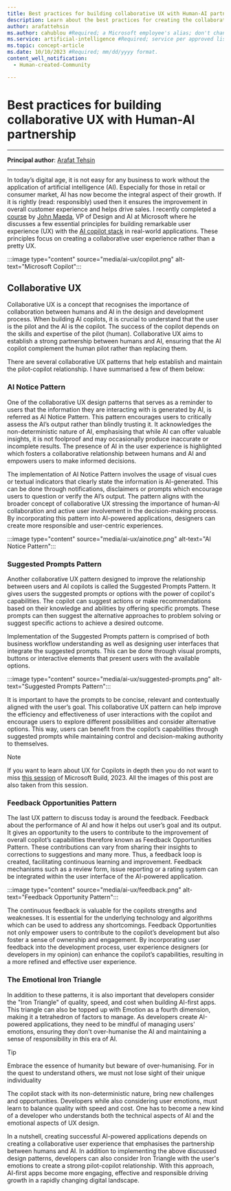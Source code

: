 ```yaml
---
title: Best practices for building collaborative UX with Human-AI partnership 
description: Learn about the best practices for creating the collaborative user experiences by leveraging the power of human-AI partnership. Learn how to optimise your design process with these essential tips and strategies.
author: arafattehsin
ms.author: cahublou #Required; a Microsoft employee's alias; don't change. 
ms.service: artificial-intelligence #Required; service per approved list. service slug assigned to your service by ACOM.
ms.topic: concept-article
ms.date: 10/10/2023 #Required; mm/dd/yyyy format.
content_well_notification: 
  - Human-created-Community

---
```

# Best practices for building collaborative UX with Human-AI partnership 

---

**Principal author**: [Arafat Tehsin](https://learn.microsoft.com/users/arafattehsin/?WT.mc_id=AI-MVP-5003464)

---

In today’s digital age, it is not easy for any business to work without the application of artificial intelligence (AI). Especially for those in retail or consumer market, AI has now become the integral aspect of their growth. If it is rightly (read: responsibly) used then it ensures the improvement in overall customer experience and helps drive sales. I recently completed a [course](https://www.linkedin.com/learning/ux-for-ai-design-practices-for-ai-developers/designing-for-ai) by [John Maeda](https://www.linkedin.com/in/johnmaeda), VP of Design and AI at Microsoft where he discusses a few essential principles for building remarkable user experience (UX) with the [AI copilot stack](https://news.microsoft.com/source/features/ai/microsoft-outlines-framework-for-building-ai-apps-and-copilots-expands-ai-plugin-ecosystem/) in real-world applications. These principles focus on creating a collaborative user experience rather than a pretty UX.

:::image type="content" source="media/ai-ux/copilot.png" alt-text="Microsoft Copilot":::

## Collaborative UX

Collaborative UX is a concept that recognises the importance of collaboration between humans and AI in the design and development process. When building AI copilots, it is crucial to understand that the user is the pilot and the AI is the copilot. The success of the copilot depends on the skills and expertise of the pilot (human). Collaborative UX aims to establish a strong partnership between humans and AI, ensuring that the AI copilot complement the human pilot rather than replacing them.

There are several collaborative UX patterns that help establish and maintain the pilot-copilot relationship. I have summarised a few of them below:


### AI Notice Pattern

One of the collaborative UX design patterns that serves as a reminder to users that the information they are interacting with is generated by AI, is referred as AI Notice Pattern. This pattern encourages users to critically assess the AI’s output rather than blindly trusting it. It acknowledges the non-deterministic nature of AI, emphasising that while AI can offer valuable insights, it is not foolproof and may occasionally produce inaccurate or incomplete results. The presence of AI in the user experience is highlighted which fosters a collaborative relationship between humans and AI and empowers users to make informed decisions.

The implementation of AI Notice Pattern involves the usage of visual cues or textual indicators that clearly state the information is AI-generated. This can be done through notifications, disclaimers or prompts which encourage users to question or verify the AI’s output. The pattern aligns with the broader concept of collaborative UX stressing the importance of human-AI collaboration and active user involvement in the decision-making process. By incorporating this pattern into AI-powered applications, designers can create more responsible and user-centric experiences.

:::image type="content" source="media/ai-ux/ainotice.png" alt-text="AI Notice Pattern":::

### Suggested Prompts Pattern

Another collaborative UX pattern designed to improve the relationship between users and AI copilots is called the Suggested Prompts Pattern. It gives users the suggested prompts or options with the power of copilot's capabilities. The copilot can suggest actions or make recommendations based on their knowledge and abilities by offering specific prompts. These prompts can then suggest the alternative approaches to problem solving or suggest specific actions to achieve a desired outcome.

Implementation of the Suggested Prompts pattern is comprised of both business workflow understanding as well as designing user interfaces that integrate the suggested prompts. This can be done through visual prompts, buttons or interactive elements that present users with the available options.

:::image type="content" source="media/ai-ux/suggested-prompts.png" alt-text="Suggested Prompts Pattern":::

It is important to have the prompts to be concise, relevant and contextually aligned with the user’s goal. This collaborative UX pattern can help improve the efficiency and effectiveness of user interactions with the copilot and encourage users to explore different possibilities and consider alternative options. This way, users can benefit from the copilot’s capabilities through suggested prompts while maintaining control and decision-making authority to themselves.

> [!NOTE]
> If you want to learn about UX for Copilots in depth then you do not want to miss [this session](https://build.microsoft.com/en-US/sessions/bac1bf0b-7c70-4366-bb86-0abd11b009bc?source=sessions) of Microsoft Build, 2023. All the images of this post are also taken from this session.

### Feedback Opportunities Pattern

The last UX pattern to discuss today is around the feedback. Feedback about the performance of AI and how it helps out user’s goal and its output. It gives an opportunity to the users to contribute to the improvement of overall copilot’s capabilities therefore known as Feedback Opportunities Pattern. These contributions can vary from sharing their insights to corrections to suggestions and many more. Thus, a feedback loop is created, facilitating continuous learning and improvement. Feedback mechanisms such as a review form, issue reporting or a rating system can be integrated within the user interface of the AI-powered application.

:::image type="content" source="media/ai-ux/feedback.png" alt-text="Feedback Opportunity Pattern":::

The continuous feedback is valuable for the copilots strengths and weaknesses. It is essential for the underlying technology and algorithms which can be used to address any shortcomings. Feedback Opportunities not only empower users to contribute to the copilot’s development but also foster a sense of ownership and engagement. By incorporating user feedback into the development process, user experience designers (or developers in my opinion) can enhance the copilot’s capabilities, resulting in a more refined and effective user experience.

### The Emotional Iron Triangle

In addition to these patterns, it is also important that developers consider the "Iron Triangle" of quality, speed, and cost when building AI-first apps. This triangle can also be topped up with Emotion as a fourth dimension, making it a tetrahedron of factors to manage. As developers create AI-powered applications, they need to be mindful of managing users' emotions, ensuring they don't over-humanise the AI and maintaining a sense of responsibility in this era of AI.

> [!TIP] 
> Embrace the essence of humanity but beware of over-humanising. For in the quest to understand others, we must not lose sight of their unique individuality

The copilot stack with its non-deterministic nature, bring new challenges and opportunities. Developers while also considering user emotions, must learn to balance quality with speed and cost. One has to become a new kind of a developer who understands both the technical aspects of AI and the emotional aspects of UX design.

In a nutshell, creating successful AI-powered applications depends on creating a collaborative user experience that emphasises the partnership between humans and AI. In addition to implementing the above discussed design patterns, developers can also consider Iron Triangle with the user's emotions to create a strong pilot-copilot relationship. With this approach, AI-first apps become more engaging, effective and responsible driving growth in a rapidly changing digital landscape.